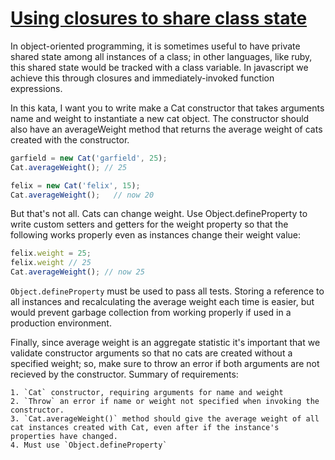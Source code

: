 [Using closures to share class state](https://www.codewars.com/kata/53583765d5493bfdf5001b35/train/javascript)
==================

In object-oriented programming, it is sometimes useful to have private shared state among all instances of a class; in other languages, like ruby, this shared state would be tracked with a class variable. In javascript we achieve this through closures and immediately-invoked function expressions.

In this kata, I want you to write make a Cat constructor that takes arguments name and weight to instantiate a new cat object. The constructor should also have an averageWeight method that returns the average weight of cats created with the constructor.

```javascript
garfield = new Cat('garfield', 25);
Cat.averageWeight(); // 25

felix = new Cat('felix', 15);
Cat.averageWeight();   // now 20
```

But that's not all. Cats can change weight. Use Object.defineProperty to write custom setters and getters for the weight property so that the following works properly even as instances change their weight value:

```javascript
felix.weight = 25;
felix.weight // 25
Cat.averageWeight(); // now 25
```

`Object.defineProperty` must be used to pass all tests. Storing a reference to all instances and recalculating the average weight each time is easier, but would prevent garbage collection from working properly if used in a production environment.

Finally, since average weight is an aggregate statistic it's important that we validate constructor arguments so that no cats are created without a specified weight; so, make sure to throw an error if both arguments are not recieved by the constructor.
Summary of requirements:

    1. `Cat` constructor, requiring arguments for name and weight
    2. `Throw` an error if name or weight not specified when invoking the constructor.
    3. `Cat.averageWeight()` method should give the average weight of all cat instances created with Cat, even after if the instance's properties have changed.
    4. Must use `Object.defineProperty`

